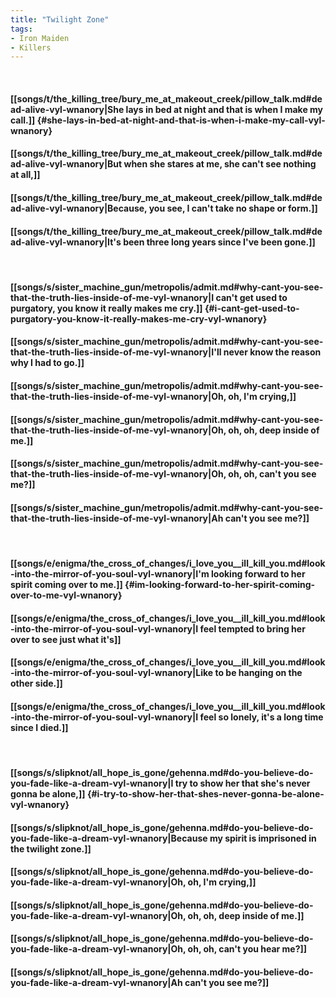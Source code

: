 ```yaml
---
title: "Twilight Zone"
tags:
- Iron Maiden
- Killers
---
```

&nbsp;
#### [[songs/t/the_killing_tree/bury_me_at_makeout_creek/pillow_talk.md#dead-alive-vyl-wnanory|She lays in bed at night and that is when I make my call.]] {#she-lays-in-bed-at-night-and-that-is-when-i-make-my-call-vyl-wnanory}
#### [[songs/t/the_killing_tree/bury_me_at_makeout_creek/pillow_talk.md#dead-alive-vyl-wnanory|But when she stares at me, she can't see nothing at all,]]
#### [[songs/t/the_killing_tree/bury_me_at_makeout_creek/pillow_talk.md#dead-alive-vyl-wnanory|Because, you see, I can't take no shape or form.]]
#### [[songs/t/the_killing_tree/bury_me_at_makeout_creek/pillow_talk.md#dead-alive-vyl-wnanory|It's been three long years since I've been gone.]]
&nbsp;
#### [[songs/s/sister_machine_gun/metropolis/admit.md#why-cant-you-see-that-the-truth-lies-inside-of-me-vyl-wnanory|I can't get used to purgatory, you know it really makes me cry.]] {#i-cant-get-used-to-purgatory-you-know-it-really-makes-me-cry-vyl-wnanory}
#### [[songs/s/sister_machine_gun/metropolis/admit.md#why-cant-you-see-that-the-truth-lies-inside-of-me-vyl-wnanory|I'll never know the reason why I had to go.]]
#### [[songs/s/sister_machine_gun/metropolis/admit.md#why-cant-you-see-that-the-truth-lies-inside-of-me-vyl-wnanory|Oh, oh, I'm crying,]]
#### [[songs/s/sister_machine_gun/metropolis/admit.md#why-cant-you-see-that-the-truth-lies-inside-of-me-vyl-wnanory|Oh, oh, oh, deep inside of me.]]
#### [[songs/s/sister_machine_gun/metropolis/admit.md#why-cant-you-see-that-the-truth-lies-inside-of-me-vyl-wnanory|Oh, oh, oh, can't you see me?]]
#### [[songs/s/sister_machine_gun/metropolis/admit.md#why-cant-you-see-that-the-truth-lies-inside-of-me-vyl-wnanory|Ah can't you see me?]]
&nbsp;
#### [[songs/e/enigma/the_cross_of_changes/i_love_you__ill_kill_you.md#look-into-the-mirror-of-you-soul-vyl-wnanory|I'm looking forward to her spirit coming over to me.]] {#im-looking-forward-to-her-spirit-coming-over-to-me-vyl-wnanory}
#### [[songs/e/enigma/the_cross_of_changes/i_love_you__ill_kill_you.md#look-into-the-mirror-of-you-soul-vyl-wnanory|I feel tempted to bring her over to see just what it's]]
#### [[songs/e/enigma/the_cross_of_changes/i_love_you__ill_kill_you.md#look-into-the-mirror-of-you-soul-vyl-wnanory|Like to be hanging on the other side.]]
#### [[songs/e/enigma/the_cross_of_changes/i_love_you__ill_kill_you.md#look-into-the-mirror-of-you-soul-vyl-wnanory|I feel so lonely, it's a long time since I died.]]
&nbsp;
#### [[songs/s/slipknot/all_hope_is_gone/gehenna.md#do-you-believe-do-you-fade-like-a-dream-vyl-wnanory|I try to show her that she's never gonna be alone,]] {#i-try-to-show-her-that-shes-never-gonna-be-alone-vyl-wnanory}
#### [[songs/s/slipknot/all_hope_is_gone/gehenna.md#do-you-believe-do-you-fade-like-a-dream-vyl-wnanory|Because my spirit is imprisoned in the twilight zone.]]
#### [[songs/s/slipknot/all_hope_is_gone/gehenna.md#do-you-believe-do-you-fade-like-a-dream-vyl-wnanory|Oh, oh, I'm crying,]]
#### [[songs/s/slipknot/all_hope_is_gone/gehenna.md#do-you-believe-do-you-fade-like-a-dream-vyl-wnanory|Oh, oh, oh, deep inside of me.]]
#### [[songs/s/slipknot/all_hope_is_gone/gehenna.md#do-you-believe-do-you-fade-like-a-dream-vyl-wnanory|Oh, oh, oh, can't you hear me?]]
#### [[songs/s/slipknot/all_hope_is_gone/gehenna.md#do-you-believe-do-you-fade-like-a-dream-vyl-wnanory|Ah can't you see me?]]
